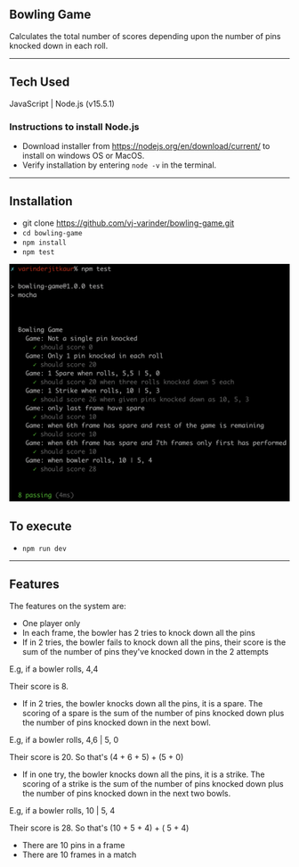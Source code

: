 ## Bowling Game
Calculates the total number of scores depending upon the number of pins knocked down in each roll. 

---
## Tech Used
JavaScript | Node.js (v15.5.1)

### Instructions to install Node.js
 - Download installer from https://nodejs.org/en/download/current/ to install on windows OS or MacOS.
 - Verify installation by entering `node -v` in the terminal.

---
## Installation
 - git clone https://github.com/vj-varinder/bowling-game.git
 - `cd bowling-game`
 - `npm install`
 - `npm test`

![bowling-game test cases output](./docs/img/test-cases-output.png)

 ## To execute
 - `npm run dev`

---
## Features

The features on the system are:

* One player only
* In each frame, the bowler has 2 tries to knock down all the pins
* If in 2 tries, the bowler fails to knock down all the pins, their score is the sum of the number of pins they've knocked down in the 2 attempts

E.g, if a bowler rolls, 4,4

Their score is 8.  

* If in 2 tries, the bowler knocks down all the pins, it is a spare. The scoring of a spare is the sum of the number of pins knocked down plus the number of pins knocked down in the next bowl.

E.g, if a bowler rolls, 4,6 |  5, 0

Their score is 20. So that's (4 + 6 + 5) + (5 + 0)

* If in one try, the bowler knocks down all the pins, it is a strike. The scoring of a strike is the sum of the number of pins knocked down plus the number of pins knocked down in the next two bowls.

E.g, if a bowler rolls, 10 | 5, 4

Their score is 28. So that's (10 + 5 + 4) + ( 5 + 4)

* There are 10 pins in a frame
* There are 10 frames in a match
